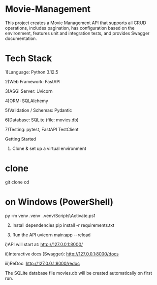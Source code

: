 # Movie-Management
This project creates a Movie Management API that supports all CRUD operations, includes pagination, has configuration based on the environment, features unit and integration tests, and provides Swagger documentation.

# Tech Stack

1)Language: Python 3.12.5

2)Web Framework: FastAPI

3)ASGI Server: Uvicorn

4)ORM: SQLAlchemy

5)Validation / Schemas: Pydantic

6)Database: SQLite (file: movies.db)

7)Testing: pytest, FastAPI TestClient

Getting Started
 1) Clone & set up a virtual environment
   # clone
git clone <your-repo-url>
cd <your-repo-folder>

# on Windows (PowerShell)
py -m venv .venv
.\.venv\Scripts\Activate.ps1

2) Install dependencies
   pip install -r requirements.txt
   
3) Run the API
   uvicorn main:app --reload
   
i)API will start at: http://127.0.0.1:8000/

ii)Interactive docs (Swagger): http://127.0.0.1:8000/docs

iii)ReDoc: http://127.0.0.1:8000/redoc

The SQLite database file movies.db will be created automatically on first run.


 

